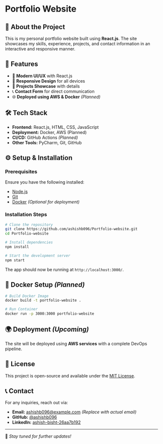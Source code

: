 # Portfolio Website



## 🚀 About the Project
This is my personal portfolio website built using **React.js**. The site showcases my skills, experience, projects, and contact information in an interactive and responsive manner.

## 📌 Features
- 🚀 **Modern UI/UX** with React.js
- 🎨 **Responsive Design** for all devices
- 📂 **Projects Showcase** with details
- 📞 **Contact Form** for direct communication
- 🌐 **Deployed using AWS & Docker** *(Planned)*

## 🛠️ Tech Stack
- **Frontend:** React.js, HTML, CSS, JavaScript
- **Deployment:** Docker, AWS (Planned)
- **CI/CD:** GitHub Actions *(Planned)*
- **Other Tools:** PyCharm, Git, GitHub

## ⚙️ Setup & Installation
### Prerequisites
Ensure you have the following installed:
- [Node.js](https://nodejs.org/)
- [Git](https://git-scm.com/)
- [Docker](https://www.docker.com/) *(Optional for deployment)*

### Installation Steps
```bash
# Clone the repository
git clone https://github.com/ashishb096/Portfolio-website.git
cd Portfolio-website

# Install dependencies
npm install

# Start the development server
npm start
```
The app should now be running at `http://localhost:3000/`.

## 🐳 Docker Setup *(Planned)*
```bash
# Build Docker Image
docker build -t portfolio-website .

# Run Container
docker run -p 3000:3000 portfolio-website
```

## 🌍 Deployment *(Upcoming)*
The site will be deployed using **AWS services** with a complete DevOps pipeline.

## 📜 License
This project is open-source and available under the [MIT License](LICENSE).

## 📞 Contact
For any inquiries, reach out via:
- **Email:** ashishb096@example.com *(Replace with actual email)*
- **GitHub:** [@ashishb096](https://github.com/ashishb096)
- **LinkedIn:** [ashish-bisht-26aa7b192](https://www.linkedin.com/in/ashish-bisht-26aa7b19)

---
🚀 *Stay tuned for further updates!*
